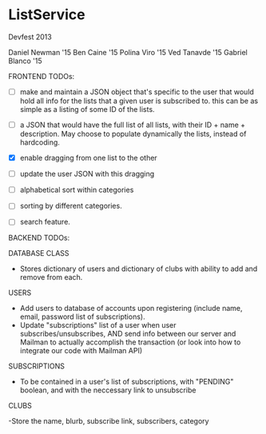 ListService
===========

Devfest 2013

Daniel Newman '15
Ben Caine '15
Polina Viro '15
Ved Tanavde '15
Gabriel Blanco '15


FRONTEND TODOs:

- [ ] make and maintain a JSON object that's 
specific to the user that would hold all info for the 
lists that a given user is subscribed to. this can be as 
simple as a listing of some ID of the lists.

- [ ] a JSON that would have the full list of 
all lists, with their ID + name + description. May choose
to populate dynamically the lists, instead of hardcoding.

- [x] enable dragging from one list to the other

- [ ] update the user JSON with this dragging

- [ ] alphabetical sort within categories 

- [ ] sorting by different categories.

- [ ] search feature.


BACKEND TODOs:

DATABASE CLASS

-   Stores dictionary of users and dictionary of clubs
with ability to add and remove from each.


USERS

-   Add users to database of accounts upon registering
(include name, email, password list of subscriptions).
-   Update "subscriptions" list of a user when user subscribes/unsubscribes,
AND send info between our server and Mailman to actually accomplish
the transaction (or look into how to integrate our code with Mailman API)


SUBSCRIPTIONS

-   To be contained in a user's list of subscriptions, with "PENDING" boolean,
and with the neccessary link to unsubscribe


CLUBS

-Store the name, blurb, subscribe link, subscribers, category
